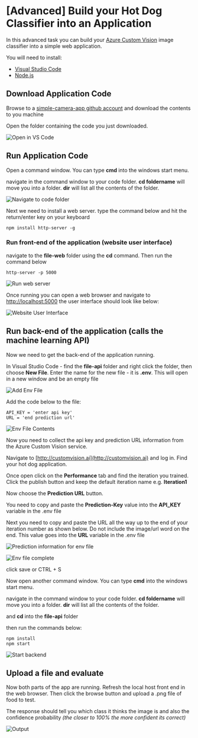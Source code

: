 # **[Advanced]** Build your Hot Dog Classifier into an Application

In this advanced task you can build your [Azure Custom Vision](https://docs.microsoft.com/en-us/azure/cognitive-services/custom-vision-service/getting-started-build-a-classifier) image classifier into a simple web application.

You will need to install:
* [Visual Studio Code](https://code.visualstudio.com/Download)
* [Node.js](https://nodejs.org/en/)

## Download Application Code

Browse to a [simple-camera-app github account](https://github.com/amynic/simple-camera-app.git) and download the contents to you machine

Open the folder containing the code you just downloaded.

![Open in VS Code](instructions/open-in-vscode.JPG)

## Run Application Code

Open a command window. You can type **cmd** into the windows start menu.

navigate in the command window to your code folder. **cd foldername** will move you into a folder. **dir** will list all the contents of the folder.

![Navigate to code folder](instructions/navigate-to-code.JPG)

Next we need to install a web server. type the command below and hit the return/enter key on your keyboard

```
npm install http-server -g
```

### Run front-end of the application (website user interface)

navigate to the **file-web** folder using the **cd** command. Then run the command below
```
http-server -p 5000
```
![Run web server](instructions\run-web-server.JPG)

Once running you can open a web browser and navigate to [http://localhost:5000](http://localhost:5000) the user interface should look like below:

![Website User Interface](instructions/front-end-web-app.JPG)

## Run back-end of the application (calls the machine learning API)

Now we need to get the back-end of the application running.

In Visual Studio Code - find the **file-api** folder and right click the folder, then choose **New File**. Enter the name for the new file - it is **.env**. This will open in a new window and be an empty file

![Add Env File](instructions/add-env-file.JPG)

Add the code below to the file:

```
API_KEY = 'enter api key'
URL = 'end prediction url'
```
![Env File Contents](instructions/env-file-contents.JPG)

Now you need to collect the api key and prediction URL information from the Azure Custom Vision service.

Navigate to [http://customvision.ai](http://customvision.ai) and log in. Find your hot dog application.

Once open click on the **Performance** tab and find the iteration you trained. Click the publish button and keep the default iteration name e.g. **Iteration1**

Now choose the **Prediction URL** button.

You need to copy and paste the **Prediction-Key** value into the **API_KEY** variable in the .env file

Next you need to copy and paste the URL all the way up to the end of your iteration number as shown below. Do not include the image/url word on the end. This value goes into the **URL** variable in the .env file

![Prediction information for env file](instructions/prediction-info.JPG)

![Env file complete](instructions/env-file-complete.JPG)

click save or CTRL + S

Now open another command window. You can type **cmd** into the windows start menu.

navigate in the command window to your code folder. **cd foldername** will move you into a folder. **dir** will list all the contents of the folder.

and **cd** into the **file-api** folder

then run the commands below:
```
npm install
npm start
```

![Start backend](instructions/npm-start-backend.JPG)

## Upload a file and evaluate

Now both parts of the app are running. Refresh the local host front end in the web browser. Then click the browse button and upload a .png file of food to test.

The response should tell you which class it thinks the image is and also the confidence probability *(the closer to 100% the more confident its correct)*

![Output](instructions/evaluation.JPG)







